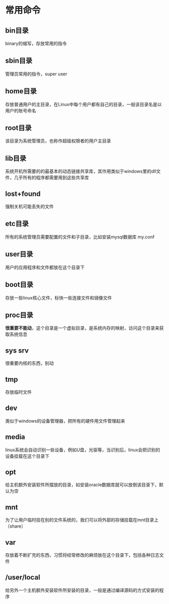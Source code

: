 # 常用命令

## bin目录

binary的缩写，存放常用的指令

## sbin目录

管理员常用的指令，super user

## home目录

存放普通用户的主目录，在Linux中每个用户都有自己的目录，一般该目录名是以用户的账号命名

## root目录

该目录为系统管理员，也称作超级权限者的用户主目录

## lib目录

系统开机所需要的的最基本的动态链接共享库，其作用类似于windows里的dll文件，几乎所有的程序都需要用到这些共享库

## lost+found

强制关机可能丢失的文件

## etc目录

所有的系统管理员需要配置的文件和子目录，比如安装mysql数据库 my.conf

## user目录

用户的应用程序和文件都放在这个目录下

## boot目录

存放一些linux核心文件，标快一些连接文件和镜像文件

## proc目录

**很重要不能动**，这个目录是一个虚拟目录，是系统内存的映射，访问这个目录来获取系统信息

## sys srv

很重要内核的东西，别动

## tmp

存放临时文件

## dev

类似于windows的设备管理器，把所有的硬件用文件管理起来

## media

linux系统会自动识别一些设备，例如U盘，光驱等，当识别后，linux会把识别的设备挂载在这个目录下

## opt

给主机额外安装软件所摆放的目录，如安装oracle数据库就可以放倒该目录下，默认为空

## mnt

为了让用户临时挂在别的文件系统的，我们可以将外部的存储挂载在mnt目录上（share）

## var

存放着不断扩充的东西，习惯将经常修改的麻烦放在这个目录下，包括各种日志文件

## /user/local

给另外一个主机额外安装软件所安装的目录，一般是通过编译源码的方式安装的程序